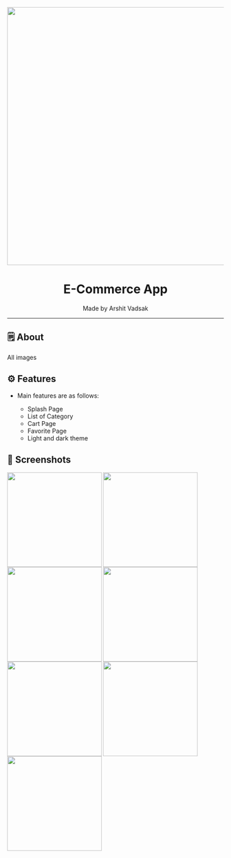 <div align="center">

<img src="https://github.com/Arshitvadsak/Gallery_App/assets/121868653/ec41e8fc-fb05-4d5b-9905-52f5860e53ed" width="600px">


# **E-Commerce App**
Made by Arshit Vadsak

---

</div>

## 🗒 About

All images

## ⚙️ Features

- Main features are as follows:

    - Splash Page
    - List of Category
    - Cart Page
    - Favorite Page
    - Light and dark theme
    
## 📲 Screenshots
<img align="left" src="https://github.com/Arshitvadsak/E_Commerce_App/assets/121868653/0e59f7ac-551d-4545-92d9-f537e969d778" width="220px">
<img align="left" src="https://github.com/Arshitvadsak/E_Commerce_App/assets/121868653/83346f6d-6600-45b4-8653-238befdfd8af" width="220px">
<img align="left" src="https://github.com/Arshitvadsak/E_Commerce_App/assets/121868653/e80da62c-0a4a-4ddb-b800-d8cac82829d1" width="220px">
<img align="left" src="https://github.com/Arshitvadsak/E_Commerce_App/assets/121868653/9aad2d2d-abc8-40b1-881b-6e118a289900" width="220px">
<img align="left" src="https://github.com/Arshitvadsak/E_Commerce_App/assets/121868653/b7401e13-2c44-4a53-8753-68fb73929c92" width="220px">
<img align="left" src="https://github.com/Arshitvadsak/E_Commerce_App/assets/121868653/57efa282-5749-4b98-96a3-fa3e9c7ad6ed" width="220px">
<img align="left" src="https://github.com/Arshitvadsak/E_Commerce_App/assets/121868653/6296a487-89b5-4d1b-9c7e-a4265b6a8875" width="220px">


